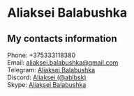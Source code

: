 # Aliaksei Balabushka  

## My contacts information
Phone:  +375333118380   
Email:  aliaksei.balabushka@gmail.com     
Telegram: [Aliaksei Balabushka](https://t.me/ablbsk)  
Discord: [Aliaksei (@ablbsk)](https://discordapp.com/users/289805391091728385/)  
Skype:  [Aliaksei Balabushka](https://join.skype.com/invite/DjqCQL1KupOn)  
